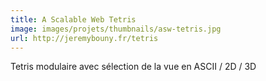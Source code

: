```yaml
---
title: A Scalable Web Tetris
image: images/projets/thumbnails/asw-tetris.jpg
url: http://jeremybouny.fr/tetris
---
```


Tetris modulaire avec sélection de la vue en ASCII / 2D / 3D